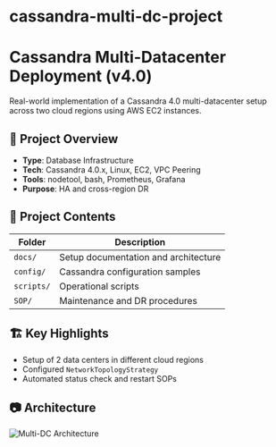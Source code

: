 # cassandra-multi-dc-project
# Cassandra Multi-Datacenter Deployment (v4.0)

Real-world implementation of a Cassandra 4.0 multi-datacenter setup across two cloud regions using AWS EC2 instances.

## 🧩 Project Overview
- **Type**: Database Infrastructure
- **Tech**: Cassandra 4.0.x, Linux, EC2, VPC Peering
- **Tools**: nodetool, bash, Prometheus, Grafana
- **Purpose**: HA and cross-region DR

## 🔧 Project Contents

| Folder | Description |
|--------|-------------|
| `docs/` | Setup documentation and architecture |
| `config/` | Cassandra configuration samples |
| `scripts/` | Operational scripts |
| `SOP/` | Maintenance and DR procedures |

## 🏗️ Key Highlights
- Setup of 2 data centers in different cloud regions
- Configured `NetworkTopologyStrategy`
- Automated status check and restart SOPs

## 📷 Architecture

![Multi-DC Architecture](docs/architecture-diagram.png)
